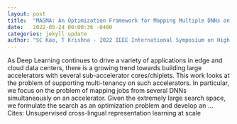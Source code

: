 ```yaml
---
layout: post
title:  "MAGMA: An Optimization Framework for Mapping Multiple DNNs on Multiple Accelerator Cores"
date:   2022-05-24 00:00:36 -0400
categories: jekyll update
author: "SC Kao, T Krishna - 2022 IEEE International Symposium on High …, 2022"
---
```

As Deep Learning continues to drive a variety of applications in edge and cloud data centers, there is a growing trend towards building large accelerators with several sub-accelerator cores/chiplets. This work looks at the problem of supporting multi-tenancy on such accelerators. In particular, we focus on the problem of mapping jobs from several DNNs simultaneously on an accelerator. Given the extremely large search space, we formulate the search as an optimization problem and develop an … Cites: ‪Unsupervised cross-lingual representation learning at scale‬